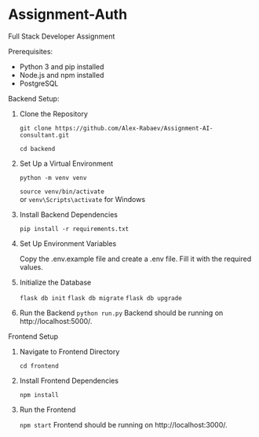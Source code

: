 # Assignment-Auth
Full Stack Developer Assignment

Prerequisites:
- Python 3 and pip installed
- Node.js and npm installed
- PostgreSQL

Backend Setup:
1. Clone the Repository

    `git clone https://github.com/Alex-Rabaev/Assignment-AI-consultant.git`

    `cd backend`

2. Set Up a Virtual Environment
   
    `python -m venv venv`

    `source venv/bin/activate`  
    or `venv\Scripts\activate` for Windows

3. Install Backend Dependencies

    `pip install -r requirements.txt`
   
4. Set Up Environment Variables
   
    Copy the .env.example file and create a .env file. Fill it with the required values.

5. Initialize the Database

    `flask db init`
    `flask db migrate`
    `flask db upgrade`
6. Run the Backend
    `python run.py`
    Backend should be running on http://localhost:5000/.

Frontend Setup
1. Navigate to Frontend Directory

    `cd frontend`
2. Install Frontend Dependencies

    `npm install`
3. Run the Frontend
   
    `npm start`
Frontend should be running on http://localhost:3000/.

